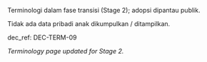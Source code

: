 <div data-disclaimer-block="terminology">
<p data-disclaimer-id="D6">Terminologi dalam fase transisi (Stage 2); adopsi dipantau publik.</p>
<p data-disclaimer-id="D2">Tidak ada data pribadi anak dikumpulkan / ditampilkan.</p>
</div>

dec_ref: DEC-TERM-09

_Terminology page updated for Stage 2._
